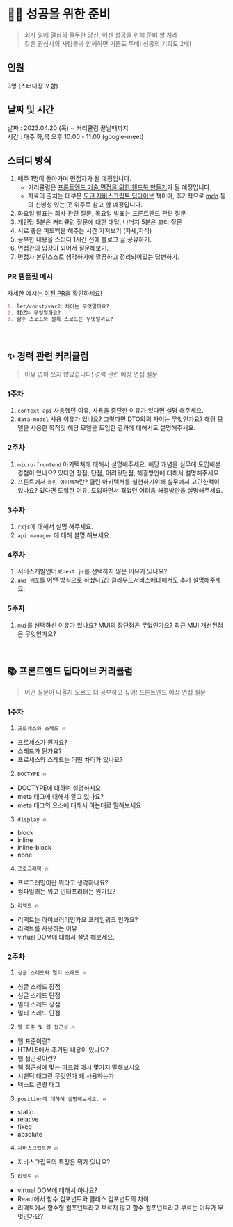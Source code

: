 

# 🏃‍♀️ 성공을 위한 준비

> 회사 일에 열심히 몰두한 당신, 이젠 성공을 위해 준비 할 차례  
> 같은 관심사의 사람들과 함께하면 기쁨도 두배! 성공의 기회도 2배!

## 인원

3명 (스터디장 포함)

## 날짜 및 시간

날짜 : 2023.04.20 (목) ~ 커리큘럼 끝날때까지  
시간 : 매주 화,목 오후 10:00 - 11:00 (google-meet)

## 스터디 방식

1. 매주 1명이 돌아가며 면접자가 될 예정입니다.
   - 커리큘럼은 [프론트엔드 기술 면접을 위한 핸드북 만들기](https://github.com/dodoheeee/prepare_frontend_interview/blob/main/README.md)가 될 예정입니다.
   - 자료의 출처는 대부분 [모던 자바스크립트 딥다이브](https://www.aladin.co.kr/shop/wproduct.aspx?ItemId=251552545) 책이며, 추가적으로 [mdn](https://developer.mozilla.org/ko/) 등의 신빙성 있는 곳 위주로 참고 할 예정입니다.
2. 화요일 발표는 회사 관련 질문, 목요일 발표는 프론트엔드 관련 질문
3. 개인당 5분은 커리큘럼 질문에 대한 대답, 나머지 5분은 꼬리 질문
4. 서로 좋은 피드백을 해주는 시간 가져보기 (자세,지식)
5. 공부한 내용을 스터디 1시간 전에 블로그 글 공유하기.
6. 면접관의 입장이 되어서 질문해보기. 
7. 면접자 본인스스로 생각하기에 깔끔하고 정리되어있는 답변하기.  

### PR 템플릿 예시

자세한 예시는 [이전 PR](https://github.com/FECrash/JavaScript-Mountain/pulls?q=is%3Apr+is%3Aclosed)을 확인하세요!

```markdown
1. let/const/var의 차이는 무엇일까요?
2. TDZ는 무엇일까요?
3. 함수 스코프와 블록 스코프는 무엇일까요?
```
 
<br/>

## ✨ 경력 관련 커리큘럼

> 이유 없이 쓰지 않았습니다! 경력 관련 예상 면접 질문

### 1주차
1. `context api` 사용했던 이유, 사용을 중단한 이유가 있다면 설명 해주세요. 
2. `data-model` 사용 이유가 있나요? 그렇다면 DTO와의 차이는 무엇인가요? 해당 모델을 사용한 목적및 해당 모델을 도입한 결과에 대해서도 설명해주세요.

### 2주차
1. `micro-frontend` 아키텍쳐에 대해서 설명해주세요. 
   해당 개념을 실무에 도입해본 경험이 있나요? 있다면 장점, 단점, 어려웠던점, 해결방안에 대해서 설명해주세요.
2.  프론트에서 `클린 아키텍쳐`란? 클린 아키텍쳐를 실현하기위해 실무에서 고민한적이 있나요? 있다면 도입한 이유, 도입하면서 겪었던 어려움 해결방안을 설명해주세요.

### 3주차  
1. `rxjs`에 대해서 설명 해주세요.
2. `api manager` 에 대해 설명 해보세요.

### 4주차
1. 서비스개발언어로`next.js`를 선택하지 않은 이유가 있나요?
2. `aws 배포`를 어떤 방식으로 하셨나요? 클라우드서비스에대해서도 추가 설명해주세요.

### 5주차 
1. `mui`를 선택하신 이유가 있나요? MUI의 장단점은 무었인가요? 최근 MUI 개선된점은 무엇인가요? 

  
 <br/>
  
## 📚 프론트엔드 딥다이브 커리큘럼

> 어떤 질문이 나올지 모르고 더 공부하고 싶어! 프론트엔드 예상 면접 질문

### 1주차

1. `프로세스와 스레드 🔥`

- 프로세스가 뭔가요?
- 스레드가 뭔가요?
- 프로세스와 스레드는 어떤 차이가 있나요?

2. `DOCTYPE 🔥`

  - DOCTYPE에 대하여 설명하시오
  - meta 태그에 대해서 알고 있나요?
  - meta 태그의 요소에 대해서 아는대로 말해보세요

3. `display 🔥`

  - block
  - inline
  - inline-block
  - none

4. `프로그래밍 🔥`

  - 프로그래밍이란 뭐라고 생각하나요?
  - 컴파일러는 뭐고 인터프리터는 뭔가요?

5. `리액트 🔥`

  - 리액트는 라이브러리인가요 프레임워크 인가요?
  - 리액트를 사용하는 이유
  - virtual DOM에 대해서 설명 해보세요.

### 2주차

1. `싱글 스레드와 멀티 스레드 🔥`

- 싱글 스레드 장점
- 싱글 스레드 단점
- 멀티 스레드 장점
- 멀티 스레드 단점

2. `웹 표준 및 웹 접근성 🔥`

- 웹 표준이란?
- HTML5에서 추가된 내용이 있나요?
- 웹 접근성이란?
- 웹 접근성에 맞는 마크업 예시 몇가지 말해보시오
- 시멘틱 태그란 무엇인가 왜 사용하는가
- 텍스트 관련 태그

3. `position에 대하여 설명해보세요. 🔥`

- static
- relative
- fixed
- absolute

4. `자바스크립트란 🔥`

- 자바스크립트의 특징은 뭐가 있나요?

5. `리액트 🔥`

- virtual DOM에 대해서 아나요?
- React에서 함수 컴포넌트와 클래스 컴포넌트의 차이
- 리액트에서 함수형 컴포넌트라고 부르지 않고 함수 컴포넌트라고 부르는 이유가 무엇인가요?
